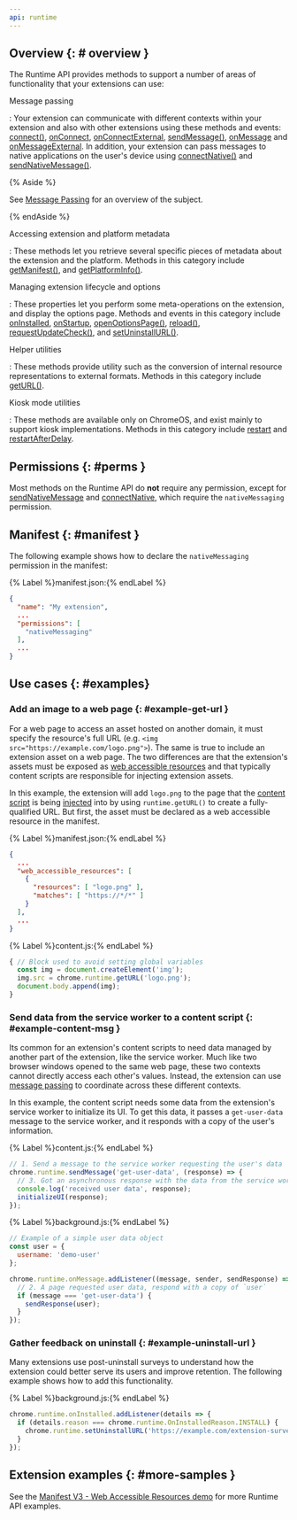 ```yaml
---
api: runtime
---
```


## Overview {: # overview }

The Runtime API provides methods to support a number of areas of functionality that your extensions
can use:

Message passing

: Your extension can communicate with different contexts within your extension and also with other extensions using these methods and events: 
[connect()][method-connect],
[onConnect][method-onconnect], 
[onConnectExternal][method-onconnectexternal],
[sendMessage()][method-sendmessage], 
[onMessage][method-onconnect] and
[onMessageExternal][method-onmessageexternal]. 
In addition, your extension can pass messages to native applications on the user's device using 
[connectNative()][method-connectnative] and
[sendNativeMessage()][method-sendnativemessage]. 

{% Aside %}

See [Message Passing][doc-messages] for an overview of the subject. 

{% endAside %}

Accessing extension and platform metadata

: These methods let you retrieve several specific pieces of metadata about the extension and the
  platform. Methods in this category include
  [getManifest()][method-getmanifest], and
  [getPlatformInfo()][method-getplatforminfo].

Managing extension lifecycle and options

: These properties let you perform some meta-operations on the extension, and display the options page. 
Methods and events in this category include
  [onInstalled][method-oninstalled],
  [onStartup][method-onstartup],
  [openOptionsPage()][method-openoptionspage],
  [reload()][method-reload],
  [requestUpdateCheck()][method-requestupdatecheck], and
  [setUninstallURL()][method-setuninstallurl].

Helper utilities

: These methods provide utility such as the conversion of internal resource representations to
  external formats. Methods in this category include
  [getURL()][method-geturl].

Kiosk mode utilities

: These methods are available only on ChromeOS, and exist mainly to support kiosk implementations.
  Methods in this category include
  [restart][method-restart] and
  [restartAfterDelay][method-restartafterdelay].

## Permissions {: #perms }

Most methods on the Runtime API do **not** require any permission, except for
[sendNativeMessage][method-sendnativemessage] and [connectNative][method-connectnative], which
require the `nativeMessaging` permission.

## Manifest {: #manifest }

The following example shows how to declare the `nativeMessaging` permission in the manifest:

{% Label %}manifest.json:{% endLabel %}

```json
{
  "name": "My extension",
  ...
  "permissions": [
    "nativeMessaging"
  ],
  ...
}
```

## Use cases {: #examples}

### Add an image to a web page {: #example-get-url }

For a web page to access an asset hosted on another domain, it must specify the resource's full URL
(e.g. `<img src="https://example.com/logo.png">`). The same is true to include an extension asset on
a web page. The two differences are that the extension's assets must be exposed as [web
accessible resources][doc-war] and that typically content scripts are responsible for injecting
extension assets.

In this example, the extension will add `logo.png` to the page that the [content
script][doc-content] is being [injected][content-inject] into by using `runtime.getURL()` to create a
fully-qualified URL. But first, the asset must be declared as a web accessible resource in the manifest.

{% Label %}manifest.json:{% endLabel %}

```json
{
  ...
  "web_accessible_resources": [
    {
      "resources": [ "logo.png" ],
      "matches": [ "https://*/*" ]
    }
  ],
  ...
}
```

{% Label %}content.js:{% endLabel %}

```js
{ // Block used to avoid setting global variables
  const img = document.createElement('img');
  img.src = chrome.runtime.getURL('logo.png');
  document.body.append(img);
}
```

### Send data from the service worker to a content script {: #example-content-msg }

Its common for an extension's content scripts to need data managed by another part of the extension,
like the service worker. Much like two browser windows opened to the same web page, these
two contexts cannot directly access each other's values. Instead, the extension can use [message
passing][doc-messages] to coordinate across these different contexts.

In this example, the content script needs some data from the extension's service worker to
initialize its UI. To get this data, it passes a `get-user-data` message to the service worker, and
it responds with a copy of the user's information.

{% Label %}content.js:{% endLabel %}

```js
// 1. Send a message to the service worker requesting the user's data
chrome.runtime.sendMessage('get-user-data', (response) => {
  // 3. Got an asynchronous response with the data from the service worker
  console.log('received user data', response);
  initializeUI(response);
});
```

{% Label %}background.js:{% endLabel %}

```js
// Example of a simple user data object
const user = {
  username: 'demo-user'
};

chrome.runtime.onMessage.addListener((message, sender, sendResponse) => {
  // 2. A page requested user data, respond with a copy of `user`
  if (message === 'get-user-data') {
    sendResponse(user);
  }
});
```

### Gather feedback on uninstall {: #example-uninstall-url }

Many extensions use post-uninstall surveys to understand how the extension could better serve its
users and improve retention. The following example shows how to add this functionality.

{% Label %}background.js:{% endLabel %}

```js
chrome.runtime.onInstalled.addListener(details => {
  if (details.reason === chrome.runtime.OnInstalledReason.INSTALL) {
    chrome.runtime.setUninstallURL('https://example.com/extension-survey');
  }
});
```

## Extension examples {: #more-samples }

See the [Manifest V3 - Web Accessible Resources demo][github-war-sample] for more Runtime API examples.


[content-inject]: https://developer.chrome.com/docs/extensions/mv3/content_scripts/#functionality
[doc-content]: /docs/extensions/mv3/content_scripts/
[doc-external-messaging]: /docs/extensions/mv3/messaging/#external
[doc-messages]: /docs/extensions/mv3/messaging/
[doc-native-messaging]: /docs/apps/nativeMessaging/
[doc-native-messaging]: /docs/extensions/mv3/messaging/#native-messaging
[doc-war]: /docs/extensions/mv3/manifest/web_accessible_resources/
[github-war-sample]: https://github.com/GoogleChrome/chrome-extensions-samples/tree/main/api-samples/web-accessible-resources
[method-connect]: #method-connect
[method-connectnative]: #method-connectNative
[method-getmanifest]: #method-getManifest
[method-getplatforminfo]: #method-getPlatformInfo
[method-geturl]: #method-getURL
[method-onconnect]: #event-onConnect
[method-onconnectexternal]: #event-onConnectExternal
[method-onmessageexternal]: #event-onMessageExternal
[method-oninstalled]: #event-onInstalled
[method-onstartup]: #event-onStartup
[method-openoptionspage]: #method-openOptionsPage
[method-reload]: #method-reload
[method-requestupdatecheck]: #method-requestUpdateCheck
[method-restart]: #method-restart
[method-restartafterdelay]: #method-restartAfterDelay
[method-sendmessage]: #method-sendMessage
[method-sendnativemessage]: #method-sendNativeMessage
[method-setuninstallurl]: #method-setUninstallURL
